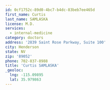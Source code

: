 ```yaml
---
id: 0cf1752c-89d0-4bc7-b4dc-83beb7ee465d
first_name: Curtis
last_name: SAMLASKA
license: M.D.
services:
  - internal-medicine
category: doctors
address: '2839 Saint Rose Parkway, Suite 100'
city: Henderson
state: NV
zip: '89052'
phone: 702-837-8988
title: 'Curtis SAMLASKA'
_geoloc:
  lng: -115.09895
  lat: 35.979863
---
```

